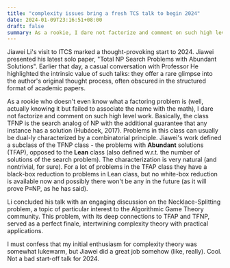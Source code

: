 ```yaml
---
title: "complexity issues bring a fresh TCS talk to begin 2024"
date: 2024-01-09T23:16:51+08:00
draft: false
summary: As a rookie, I dare not factorize and comment on such high level work. But basically...
---
```


Jiawei Li's visit to ITCS marked a thought-provoking start to 2024. Jiawei presented his latest solo paper, "Total NP Search Problems with Abundant Solutions". Earlier that day, a casual conversation with Professor He highlighted the intrinsic value of such talks: they offer a rare glimpse into the author's original thought process, often obscured in the structured format of academic papers.

As a rookie who doesn't even know what a factoring problem is (well, actually knowing it but failed to associate the name with the math), I dare not factorize and comment on such high level work. Basically, the class TFNP is the search analog of NP with the additional guarantee that any instance has a solution (Hubácek, 2017). Problems in this class can usually be dual-ly characterized by a combinatorial principle.  Jiawei's work defined a subclass of the TFNP class - the problems with **Abundant** solutions (TFAP), opposed to the **Lean** class (also defined w.r.t. the number of solutions of the search problem). The characterization is very natural (and nontrivial, for sure). For a lot of problems in the TFAP class they have a black-box reduction to problems in Lean class, but no white-box reduction is available now and possibly there won't be any in the future (as it will prove P$\equiv$NP, as he has said).

Li concluded his talk with an engaging discussion on the Necklace-Splitting problem, a topic of particular interest to the Algorithmic Game Theory community. This problem, with its deep connections to TFAP and TFNP, served as a perfect finale, intertwining complexity theory with practical applications. 

I must confess that my initial enthusiasm for complexity theory was somewhat lukewarm, but Jiawei did a great job somehow (like, really). Cool. Not a bad start-off talk for 2024.

